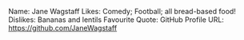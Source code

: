 Name: Jane Wagstaff
Likes: Comedy; Football; all bread-based food!
Dislikes: Bananas and lentils
Favourite Quote: 
GitHub Profile URL: https://github.com/JaneWagstaff